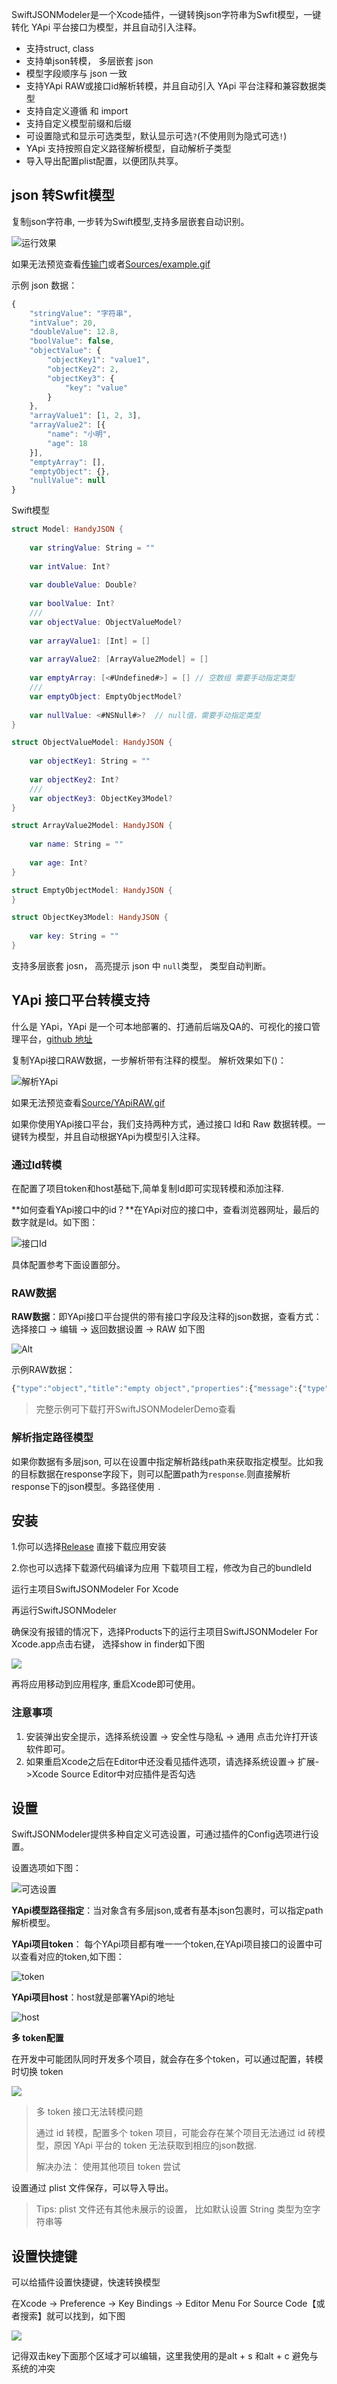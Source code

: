 SwiftJSONModeler是一个Xcode插件，一键转换json字符串为Swfit模型，一键转化 YApi 平台接口为模型，并且自动引入注释。
* 支持struct, class 
* 支持单json转模， 多层嵌套 json
* 模型字段顺序与 json 一致
* 支持YApi RAW或接口id解析转模，并且自动引入 YApi 平台注释和兼容数据类型
* 支持自定义遵循 和 import
* 支持自定义模型前缀和后缀
* 可设置隐式和显示可选类型，默认显示可选`?`(不使用则为隐式可选`!`)
* YApi 支持按照自定义路径解析模型，自动解析子类型
* 导入导出配置plist配置，以便团队共享。


## json 转Swfit模型

复制json字符串, 一步转为Swift模型,支持多层嵌套自动识别。

![运行效果](./Sources/example.gif)

如果无法预览查看[传输门](https://github.com/yumengqing/SwiftJSONModeler/blob/master/Sources/example.gif)或者[Sources/example.gif](./Sources/example_hight.gif)

示例 json 数据：
```javaScript
{
	"stringValue": "字符串",
	"intValue": 20,
	"doubleValue": 12.8,
	"boolValue": false,
	"objectValue": {
		"objectKey1": "value1",
		"objectKey2": 2,
		"objectKey3": {
			"key": "value"
		}
	},
	"arrayValue1": [1, 2, 3],
	"arrayValue2": [{
		"name": "小明",
		"age": 18
	}],
	"emptyArray": [],
	"emptyObject": {},
	"nullValue": null
}
```
Swift模型
```swift
struct Model: HandyJSON {
    
    var stringValue: String = ""
    
    var intValue: Int?
    
    var doubleValue: Double?
    
    var boolValue: Int?
    ///
    var objectValue: ObjectValueModel?
    
    var arrayValue1: [Int] = []
    
    var arrayValue2: [ArrayValue2Model] = []
    
    var emptyArray: [<#Undefined#>] = [] // 空数组 需要手动指定类型
    ///
    var emptyObject: EmptyObjectModel?
    
    var nullValue: <#NSNull#>?  // null值，需要手动指定类型
}

struct ObjectValueModel: HandyJSON {
    
    var objectKey1: String = ""
    
    var objectKey2: Int?
    ///
    var objectKey3: ObjectKey3Model?
}

struct ArrayValue2Model: HandyJSON {
    
    var name: String = ""
    
    var age: Int?
}

struct EmptyObjectModel: HandyJSON {
}

struct ObjectKey3Model: HandyJSON {
    
    var key: String = ""
}

```
支持多层嵌套 josn， 高亮提示 json 中 `null`类型， 类型自动判断。

## YApi 接口平台转模支持

什么是 YApi，YApi 是一个可本地部署的、打通前后端及QA的、可视化的接口管理平台，[github 地址](https://github.com/YMFE/yapi)

复制YApi接口RAW数据，一步解析带有注释的模型。
解析效果如下()：

![解析YApi](./Sources/YApiRAW.gif)

如果无法预览查看[Source/YApiRAW.gif](./Sources/YApiRAW.gif)

如果你使用YApi接口平台，我们支持两种方式，通过接口 Id和 Raw 数据转模。一键转为模型，并且自动根据YApi为模型引入注释。

### 通过Id转模

在配置了项目token和host基础下,简单复制Id即可实现转模和添加注释.

**如何查看YApi接口中的id？**在YApi对应的接口中，查看浏览器网址，最后的数字就是Id。如下图：

![接口Id](./Sources/yapiHostId.png)

具体配置参考下面设置部分。

### RAW数据

**RAW数据**：即YApi接口平台提供的带有接口字段及注释的json数据，查看方式：选择接口 -> 编辑 -> 返回数据设置 -> RAW 如下图

![Alt](./Sources/YApiRAWData.png)

示例RAW数据：

```javascript
{"type":"object","title":"empty object","properties":{"message":{"type":"string"},"code":{"type":"string"},"response":{"type":"object","properties":{"teachers":{"type":"array","items":{"type":"object","properties":{"name":{"type":"string","mock":{"mock":"Mrs Yang"},"description":"名字"},"subject":{"type":"string","mock":{"mock":"语文"},"description":"科目"},"phone":{"type":"string","mock":{"mock":"13459923098"},"description":"联系电话"}},"required":["name","subject","phone"]},"description":"老师"},"name":{"type":"string","description":"姓名"},"age":{"type":"integer","mock":{"mock":"18"},"description":"年龄"},"score":{"type":"number","mock":{"mock":"89.8"},"description":"综合成绩"},"likes":{"type":"array","items":{"type":"string","mock":{"mock":"英雄联盟"}},"description":"爱好"},"emergercyContact":{"type":"object","properties":{"name":{"type":"string"},"phone":{"type":"string","description":"联系电话"},"address":{"type":"string","description":"联系地址","mock":{"mock":"xx街道xx栋xx单元"}}},"description":"紧急联系人","required":["name","phone","address"]},"isBoy":{"type":"boolean","description":"是否为男孩"}},"required":["teachers","name","age","score","likes","emergercyContact","isBoy"]}},"required":["message","code","response"]}
```

> 完整示例可下载打开SwiftJSONModelerDemo查看

### 解析指定路径模型

如果你数据有多层json, 可以在设置中指定解析路线path来获取指定模型。比如我的目标数据在response字段下，则可以配置path为`response`.则直接解析response下的json模型。多路径使用 `.`


## 安装
1.你可以选择[Release](https://github.com/yumengqing/SwiftJSONModeler/releases) 直接下载应用安装

2.你也可以选择下载源代码编译为应用
下载项目工程，修改为自己的bundleId

运行主项目SwiftJSONModeler For Xcode

再运行SwiftJSONModeler

确保没有报错的情况下，选择Products下的运行主项目SwiftJSONModeler For Xcode.app点击右键， 选择show in finder如下图

![](./Sources/showfinder.png)

再将应用移动到应用程序, 重启Xcode即可使用。

### 注意事项

1.  安装弹出安全提示，选择系统设置 -> 安全性与隐私 -> 通用 点击允许打开该软件即可。
2. 如果重启Xcode之后在Editor中还没看见插件选项，请选择系统设置-> 扩展->Xcode Source Editor中对应插件是否勾选

## 设置
SwiftJSONModeler提供多种自定义可选设置，可通过插件的Config选项进行设置。

设置选项如下图：

![可选设置](./Sources/config.png)

**YApi模型路径指定**：当对象含有多层json,或者有基本json包裹时，可以指定path解析模型。

**YApi项目token**： 每个YApi项目都有唯一一个token,在YApi项目接口的设置中可以查看对应的token,如下图：

![token](./Sources/yapiToken.png)

**YApi项目host**：host就是部署YApi的地址

![host](./Sources/yapiHostId.png)

**多 token配置**

在开发中可能团队同时开发多个项目，就会存在多个token，可以通过配置，转模时切换 token

![](./Sources/mutilToken.png)

> 多 token 接口无法转模问题
>
> 通过 id 转模，配置多个 token 项目，可能会存在某个项目无法通过 id 砖模型，原因 YApi 平台的 token 无法获取到相应的json数据.
>
> 解决办法： 使用其他项目 token 尝试

设置通过 plist 文件保存，可以导入导出。

> Tips: plist 文件还有其他未展示的设置， 比如默认设置 String 类型为空字符串等

## 设置快捷键

可以给插件设置快捷键，快速转换模型

在Xcode -> Preference -> Key Bindings -> Editor Menu For Source Code【或者搜索】就可以找到，如下图

![](./Sources/keybinding.png)

记得双击key下面那个区域才可以编辑，这里我使用的是alt + s 和alt + c 避免与系统的冲突


